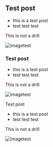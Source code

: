 ## Test post

- this is a test post
- test test test

This is not a drill

![imagetest](/favicon.ico)

### Test post

- this is a test post
- test test test

This is not a drill

![imagetest](/favicon.ico)

Test post

- this is a test post
- test test test

This is not a drill

![imagetest](/favicon.ico)